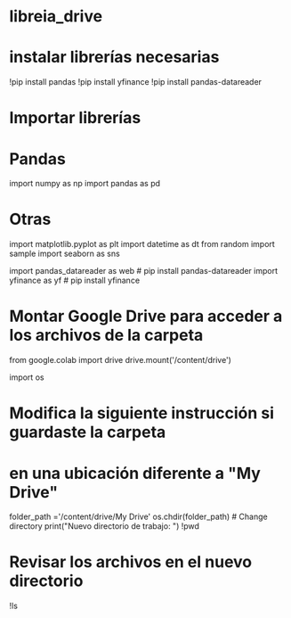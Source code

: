 # libreia_drive

# instalar librerías necesarias
!pip install pandas
!pip install yfinance
!pip install pandas-datareader

# Importar librerías

# Pandas
import numpy as np
import pandas as pd

# Otras
import matplotlib.pyplot as plt
import datetime as dt
from random import sample
import seaborn as sns

import pandas_datareader as web # pip install pandas-datareader
import yfinance as yf # pip install yfinance

# Montar Google Drive para acceder a los archivos de la carpeta
from google.colab import drive
drive.mount('/content/drive')

import os
# Modifica la siguiente instrucción si guardaste la carpeta
# en una ubicación diferente a "My Drive"
folder_path ='/content/drive/My Drive'
os.chdir(folder_path) # Change directory
print("Nuevo directorio de trabajo: ")
!pwd

# Revisar los archivos en el nuevo directorio
!ls
